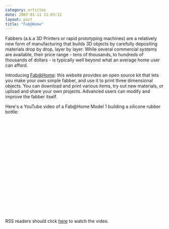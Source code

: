 ```yaml
---
category: articles
date: 2007-01-11 11:03:12
layout: post
title: "Fab@Home"
---
```


<p>Fabbers (a.k.a 3D Printers or rapid prototyping machines) are a relatively new form of manufacturing that builds 3D objects by carefully depositing materials drop by drop, layer by layer. While several commercial systems are available, their price range - tens of thousands, to hundreds of thousands of dollars - is typically well beyond what an average home user can afford.</p><p>Introducing <a href="http://www.fabathome.org/">Fab@Home</a>: this website provides an open source kit that lets you make your own simple fabber, and use it to print three dimensional objects. You can download and print various items, try out new materials, or upload and share your own projects. Advanced users can modify and improve the fabber itself.</p><p>Here's a YouTube video of a Fab@Home Model 1 building a silicone rubber bottle:</p><p><iframe title="Fab@Home" width="480" height="300" data-src="//www.youtube.com/embed/e26MBnnQEIE" frameborder="0" allowfullscreen></iframe></p><p>RSS readers should click <a href="//joaobordalo.com/articles/2007/01/11/fab-home">here</a> to watch the video.</p>
